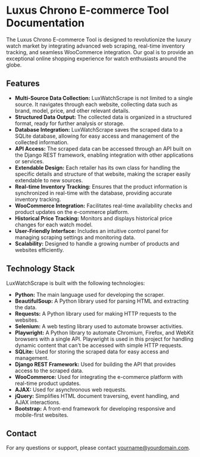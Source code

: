 # Luxus Chrono E-commerce Tool Documentation

The Luxus Chrono E-commerce Tool is designed to revolutionize the luxury watch market by integrating advanced web scraping, real-time inventory tracking, and seamless WooCommerce integration. Our goal is to provide an exceptional online shopping experience for watch enthusiasts around the globe.

## Features

- **Multi-Source Data Collection:** LuxWatchScrape is not limited to a single source. It navigates through each website, collecting data such as brand, model, price, and other relevant details.
- **Structured Data Output:** The collected data is organized in a structured format, ready for further analysis or storage.
- **Database Integration:** LuxWatchScrape saves the scraped data to a SQLite database, allowing for easy access and management of the collected information.
- **API Access:** The scraped data can be accessed through an API built on the Django REST framework, enabling integration with other applications or services.
- **Extendable Design:** Each retailer has its own class for handling the specific details and structure of that website, making the scraper easily extendable to new sources.
- **Real-time Inventory Tracking:** Ensures that the product information is synchronized in real-time with the database, providing accurate inventory tracking.
- **WooCommerce Integration:** Facilitates real-time availability checks and product updates on the e-commerce platform.
- **Historical Price Tracking:** Monitors and displays historical price changes for each watch model.
- **User-Friendly Interface:** Includes an intuitive control panel for managing scraping settings and monitoring data.
- **Scalability:** Designed to handle a growing number of products and websites efficiently.

## Technology Stack

LuxWatchScrape is built with the following technologies:

- **Python:** The main language used for developing the scraper.
- **BeautifulSoup:** A Python library used for parsing HTML and extracting the data.
- **Requests:** A Python library used for making HTTP requests to the websites.
- **Selenium:** A web testing library used to automate browser activities.
- **Playwright:** A Python library to automate Chromium, Firefox, and WebKit browsers with a single API. Playwright is used in this project for handling dynamic content that can't be accessed with simple HTTP requests.
- **SQLite:** Used for storing the scraped data for easy access and management.
- **Django REST Framework:** Used for building the API that provides access to the scraped data.
- **WooCommerce:** Used for integrating the e-commerce platform with real-time product updates.
- **AJAX:** Used for asynchronous web requests.
- **jQuery:** Simplifies HTML document traversing, event handling, and AJAX interactions.
- **Bootstrap:** A front-end framework for developing responsive and mobile-first websites.

## Contact

For any questions or support, please contact [yourname@yourdomain.com](mailto:yourname@yourdomain.com).
